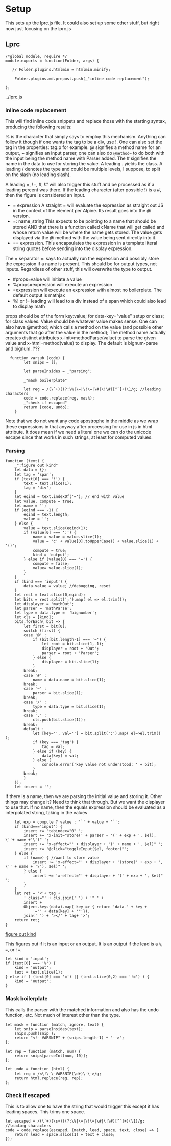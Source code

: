 # Setup

This sets up the lprc.js file. It could also set up some other stuff, but
right now just focusing on the lprc.js

## Lprc


    /*global module, require */
    module.exports = function(Folder, args) {

       // Folder.plugins.htmlmin = htmlmin.minify;

        Folder.plugins.md.prepost.push(_"inline code replacement"); 
      
    };

[../lprc.js](# "save:")


### inline code replacement

This will find inline code snippets and replace those with the starting
syntax, producing the following results:

% is the character that simply says to employ this mechanism. Anything can
follow it though if one wants the tag to be a div, use !.  One can also set
the tag in the properties:  tag:p  for example. @ signifies a method name for
an output, ~ signifies an input parser, one can also do `@method~` to do both
with the input being the method name with Parser added.  The # signifies the
name in the data to use for storing the value. A leading . yields the class. A
leading / denotes the type and could be multiple levels, I suppose, to split
on the slash (no leading slash). 

A leading =, !=, #, !# will also trigger this stuff and be processed as if a
leading percent was there. If the leading character (after possible !) is a #,
then the figure is considered an input. 

* = expression  A straight = will evaluate the expression as straight out JS in the context of
the element per Alpine. Its result goes into the @ version. 
* =: name_string   This expects to be pointing to a name that should be stored AND that
  there is a function called cName that will get called and whose return value
  will be where the name gets stored. The value gets displayed via the @
  method with the value being sent directly into it. 
* == expression.  This encapsulates the expression in a template literal
  string quotes before sending into the display expression. 


The = separator =: says to actually run the expression and possibly store the
expression if a name is present. This should be for output types, not inputs.
Regardless of other stuff, this will overwrite the type to output. 


* #props=value will initiate a value
* %props=expression will execute an expression
* =expression will execute an expression with almost no boilerplate. The
  default output is mathjax
* %! or != leading will lead to a div instead of a span which could also lead
  to display math


props should be of the form  key:value; for data-key="value" setup or class;
for class values.  Value should be whatever value makes sense. One can also
have @method;  which calls a method on the value (and possible other
arguments that go after the value in the method); The method name actually
creates distinct attributes x-init=methodParse(value)  to parse the given
value and x-html=method(value) to display. The default is bignum-parse and
bignum. ???

      function varsub (code) {
            let snips = [];

            let parseInsides = _"parsing";

            _"mask boilerplate"

            let reg = /(\`+)((?:\%|\=|\!\=|\#|\!\#)[^`]+)\1/g; //leading characters
            code = code.replace(reg, mask);
            _"check if escaped"
            return [code, undo];
        } 


Note that we do not want any code apostrophe in the middle as we wrap these
expressions in that anyway after processing for use in js in html attribute.
It does mean if we need a literal one we can do the unicode escape since that
works in such strings, at least for computed values. 


### Parsing

    
    function (text) {
        _":figure out kind"
        let data = {};
        let tag = 'span';
        if (text[0] === '!') {
            text = text.slice(1);
            tag = 'div';
        }
        let eqind = text.indexOf('='); // end with value
        let value, compute = true;
        let name = '';
        if (eqind === -1) {
            eqind = text.length;
            value = '';
        } else {
            value = text.slice(eqind+1);
            if (value[0] === ':') {
                name = value = value.slice(1);
                value = 'c' + value[0].toUpperCase() + value.slice(1) + '()';
                compute = true;
                kind = 'output';
            } else if (value[0] === '=') {
                compute = false;
                value= value.slice(1);
            }
        }
        if (kind === 'input') {
            data.value = value; //debugging, reset
        }
        let rest = text.slice(0,eqind); 
        let bits = rest.split(';').map( el => el.trim());
        let displayer = 'mathOut';
        let parser = 'mathParse';
        let type = data.type =  'bignumber';
        let cls = [kind];
        bits.forEach( bit => {
            let first = bit[0];
            switch (first) {
            case '@' : 
                if (bit[bit.length-1] === '~') {
                    let root = bit.slice(1,-1);
                    displayer = root + 'Out';
                    parser = root + 'Parser'; 
                } else {
                    displayer = bit.slice(1);
                }
            break;
            case '#' : 
                name = data.name = bit.slice(1);
            break;
            case '~' : 
                parser = bit.slice(1);
            break;
            case '/' : 
                type = data.type = bit.slice(1);
            break;
            case '.' : 
                cls.push(bit.slice(1));
            break;
            default : 
                let [key='', val=''] = bit.split(':').map( el=>el.trim() );
                if (key === 'tag') {
                    tag = val;
                } else if (key) {
                    data[key] = val;
                } else {
                    console.error('key value not understood: ' + bit);
                }
            break;
            }
        });
        let insert = '';

If there is a name, then we are parsing the initial value and storing it.
Other things may change it? Need to think that through. But we want the
displayer to use that. If no name, then the equals expression should be
evaluated as a interpolated string, taking in the values 

        let exp = compute ? value : '`' + value + '`';
        if (kind==='input') {
            insert += 'tabindex="0" '; 
            insert += 'x-init="store(' + parser + '(' + exp + ', $el), \''+ name +'\')" ';
            insert += 'x-effect="' + displayer + '(' + name + ', $el)" ';
            insert += '@click="toggleInput($el, footer)"';
        } else {    
            if (name) { //want to store value
                insert += 'x-effect="' + displayer + '(store(' + exp + ', \'' + name + '\'), $el)" ';
            } else {
                insert += 'x-effect="' + displayer + '(' + exp + ', $el)" ';
            }
        }
        let ret = '<'+ tag + 
            ' class="' + cls.join(' ') + '" ' + 
            insert + 
            Object.keys(data).map( key => { return 'data-' + key + 
                '="' + data[key] + '"'}).
            join(' ') + '></' + tag+ '>';
        return ret; 
    }

[figure out kind]() 

This figures out if it is an input or an output. It is an output if the lead
is a `%`, `=`, or `!=`. 

    let kind = 'input';
    if (text[0] === '%') {
        kind = 'output';
        text = text.slice(1);
    } else if ( (text[0] === '=') || (text.slice(0,2) === '!=') ) {
        kind = 'output';
    }



### Mask boilerplate

This calls the parser with the matched information and also has the undo
function, etc.  Not much of interest other than the type. 

    let mask = function (match, ignore, text) {
        let snip = parseInsides(text);
        snips.push(snip );
        return "<!--VARSNIP" + (snips.length-1) + "-->";
    };

    let rep = function (match, num) {
        return snips[parseInt(num, 10)];
    };
    
    let undo = function (html) {
        let reg = /<\!\-\-VARSNIP(\d+)\-\->/g; 
        return html.replace(reg, rep);
    };

### Check if escaped

This is to allow one to have the string that would trigger this except it has
leading spaces. This trims one space. 

    let escaped = /(\`+)(\s+)((?:\%|\=|\!\=|\#|\!\#)[^`]+)(\1)/g; //leading characters
    code = code.replace(escaped, (match, lead, space, text, close) => {
        return lead + space.slice(1) + text + close;
    });
